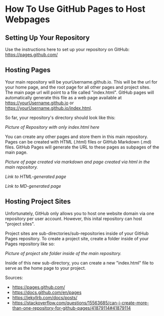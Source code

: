 # How To Use GitHub Pages to Host Webpages 

## Setting Up Your Repository
Use the instructions here to set up your repository on GitHub: https://pages.github.com/

## Hosting Pages
Your main repository will be yourUsername.github.io. This will be the url for your home page, and the root page for all other pages and project sites. 
The main page url will point to a file called "index.html". GitHub pages will automatically generate this file as a web page available at https://yourUsername.github.io or https://yourUsername.github.io/index.html. 

So far, your repository's directory should look like this: 

_Picture of Repository with only index.html here_

You can create any other pages and store them in this main repository. Pages can be created with HTML (.html) files or GitHub Markdown (.md) files. GitHub Pages will generate the URL to these pages as subpages of the main page.

_Picture of page created via markdown and page created via html in the main repository._

_Link to HTML-generated page_

_Link to MD-generated page_ 

## Hosting Project Sites
Unfortunately, GitHub only allows you to host one website domain via one repository per user account. However, this inital repository can host "project sites". 

Project sites are sub-directories/sub-repositories inside of your GitHub Pages repository. To create a project site, create a folder inside of your Pages repository like so:

_Picture of project site folder inside of the main repository._

Inside of this new sub-directory, you can create a new "index.html" file to serve as the home page to your project. 


Sources:
* https://pages.github.com/
* https://docs.github.com/en/pages
* https://jekyllrb.com/docs/posts/
* https://stackoverflow.com/questions/15563685/can-i-create-more-than-one-repository-for-github-pages/41879114#41879114
